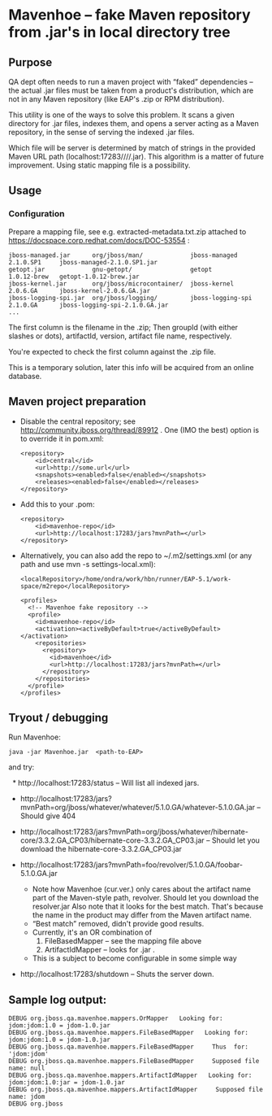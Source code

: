 
# Mavenhoe – fake Maven repository from .jar's in local directory tree

## Purpose

QA dept often needs to run a maven project with “faked” dependencies – the actual .jar files must be taken from a product's distribution, which are not in any Maven repository (like EAP's .zip or RPM distribution).

This utility is one of the ways to solve this problem. It scans a given directory for .jar files, indexes them, and opens a server acting as a Maven repository, in the sense of serving the indexed .jar files.

Which file will be server is determined by match of strings in the provided Maven URL path (localhost:17283/<group>/<artifact>/<version>/<filename>.jar). This algorithm is a matter of future improvement. Using static mapping file is a possibility.

## Usage

### Configuration

Prepare a mapping file, see e.g. extracted-metadata.txt.zip attached to https://docspace.corp.redhat.com/docs/DOC-53554 :


    jboss-managed.jar      org/jboss/man/             jboss-managed      2.1.0.SP1     jboss-managed-2.1.0.SP1.jar
    getopt.jar             gnu-getopt/                getopt             1.0.12-brew   getopt-1.0.12-brew.jar
    jboss-kernel.jar       org/jboss/microcontainer/  jboss-kernel       2.0.6.GA      jboss-kernel-2.0.6.GA.jar
    jboss-logging-spi.jar  org/jboss/logging/         jboss-logging-spi  2.1.0.GA      jboss-logging-spi-2.1.0.GA.jar
    ...


The first column is the filename in the .zip; Then groupId (with either slashes or dots), artifactId, version, artifact file name, respectively.

You're expected to check the first column against the .zip file.

This is a temporary solution, later this info will be acquired from an online database.

## Maven project preparation

* Disable the central repository; see http://community.jboss.org/thread/89912 . One (IMO the best) option is to override it in pom.xml:

      <repository>
          <id>central</id>
          <url>http://some.url</url>
          <snapshots><enabled>false</enabled></snapshots>
          <releases><enabled>false</enabled></releases>
      </repository>

* Add this to your .pom:

      <repository>
          <id>mavenhoe-repo</id>
          <url>http://localhost:17283/jars?mvnPath=</url>
      </repository>

* Alternatively, you can also add the repo to ~/.m2/settings.xml (or any path and use mvn -s settings-local.xml):

    <?xml version="1.0" encoding="UTF-8"?>
    <settings>

      <localRepository>/home/ondra/work/hbn/runner/EAP-5.1/work-space/m2repo</localRepository>

      <profiles>
        <!-- Mavenhoe fake repository -->
        <profile>
          <id>mavenhoe-repo</id>
          <activation><activeByDefault>true</activeByDefault></activation>
          <repositories>
            <repository>
              <id>mavenhoe</id>
              <url>http://localhost:17283/jars?mvnPath=</url>
            </repository>
          </repositories>
        </profile>
      </profiles>

    </settings>

## Tryout / debugging

Run Mavenhoe:

    java -jar Mavenhoe.jar  <path-to-EAP>

and try:

   * http://localhost:17283/status – Will list all indexed jars.
   * http://localhost:17283/jars?mvnPath=org/jboss/whatever/whatever/5.1.0.GA/whatever-5.1.0.GA.jar – Should give 404
   * http://localhost:17283/jars?mvnPath=org/jboss/whatever/hibernate-core/3.3.2.GA_CP03/hibernate-core-3.3.2.GA_CP03.jar – Should let you download the hibernate-core-3.3.2.GA_CP03.jar
   * http://localhost:17283/jars?mvnPath=foo/revolver/5.1.0.GA/foobar-5.1.0.GA.jar
     * Note how Mavenhoe (cur.ver.) only cares about the artifact name part of the Maven-style path, revolver.
       Should let you download the resolver.jar
       Also note that it looks for the best match. That's because the name in the product may differ from the Maven artifact name.
     * “Best match” removed, didn't provide good results.
     * Currently, it's an OR combination of
        1. FileBasedMapper – see the mapping file above
        2. ArtifactIdMapper – looks for <artifactId>.jar .
     * This is a subject to become configurable in some simple way

 * http://localhost:17283/shutdown – Shuts the server down.

## Sample log output:

    DEBUG org.jboss.qa.mavenhoe.mappers.OrMapper   Looking for: jdom:jdom:1.0 = jdom-1.0.jar
    DEBUG org.jboss.qa.mavenhoe.mappers.FileBasedMapper   Looking for: jdom:jdom:1.0 = jdom-1.0.jar
    DEBUG org.jboss.qa.mavenhoe.mappers.FileBasedMapper     Thus  for: 'jdom:jdom'
    DEBUG org.jboss.qa.mavenhoe.mappers.FileBasedMapper     Supposed file name: null
    DEBUG org.jboss.qa.mavenhoe.mappers.ArtifactIdMapper   Looking for: jdom:jdom:1.0:jar = jdom-1.0.jar
    DEBUG org.jboss.qa.mavenhoe.mappers.ArtifactIdMapper     Supposed file name: jdom
    DEBUG org.jboss
